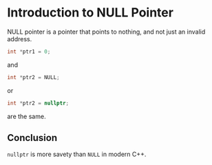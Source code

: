 # Introduction to NULL Pointer

NULL pointer is a pointer that points to nothing, and not just an invalid address.

```cpp
int *ptr1 = 0;
```

and

```cpp
int *ptr2 = NULL;
```

or

```cpp
int *ptr2 = nullptr;
```

are the same.

## Conclusion

`nullptr` is more savety than `NULL` in modern C++.
